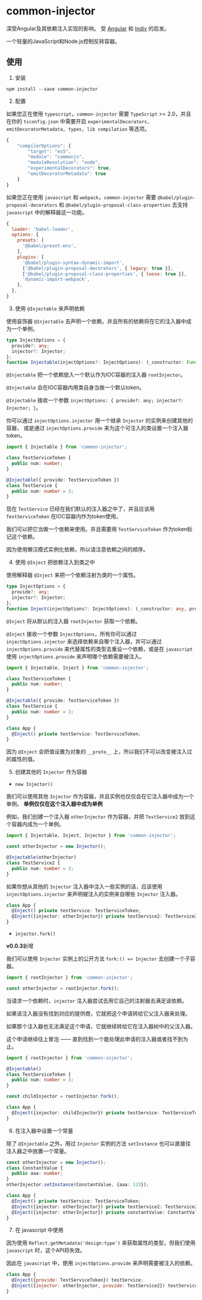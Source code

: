 # common-injector

深受Angular及其依赖注入实现的影响。 受 [Angular](https://github.com/angular/angular) 和 [Indiv](https://github.com/DimaLiLongJi/InDiv) 的启发。

一个轻量的JavaScript和Node.js控制反转容器。


## 使用

1. 安装

  `npm install --save common-injector`


2. 配置

  如果您正在使用 `typescript`，`common-injector` 需要 `TypeScript` >= 2.0，并且在你的 `tsconfig.json` 中需要开启 `experimentalDecorators, emitDecoratorMetadata, types, lib compilation` 等选项。

  ```javascript
  {
      "compilerOptions": {
          "target": "es5",
          "module": "commonjs",
          "moduleResolution": "node",
          "experimentalDecorators": true,
          "emitDecoratorMetadata": true
      }
  }
  ```

  如果您正在使用 `javascript` 和 `webpack`，`common-injector` 需要  `@babel/plugin-proposal-decorators` 和 `@babel/plugin-proposal-class-properties` 去支持 `javascript` 中的解释器这一功能。

  ```javascript
  {
    loader: 'babel-loader',
    options: {
      presets: [
        '@babel/preset-env',
      ],
      plugins: [
        '@babel/plugin-syntax-dynamic-import',
        ['@babel/plugin-proposal-decorators', { legacy: true }],
        ['@babel/plugin-proposal-class-properties', { loose: true }],
        'dynamic-import-webpack',
      ],
    },
  }
  ```


3. 使用 `@Injectable` 来声明依赖

  使用装饰器 `@Injectable` 去声明一个依赖。并且所有的依赖将在它的注入器中成为一个单例。

  ```typescript
  type InjectOptions = {
    provide?: any;
    injector?: Injector;
  };
  function Injectable(injectOptions?: InjectOptions): (_constructor: Function) => any;
  ```

  `@Injectable` 把一个依赖放入一个默认作为IOC容器的注入器 `rootInjector`。

  `@Injectable` 会在IOC容器内用类自身当做一个默认token。
  
  `@Injectable` 接收一个参数 `injectOptions: { provide?: any; injector?: Injector; }`。

  你可以通过 `injectOptions.injector` 用一个继承 `Injector` 的实例来创建其他的容器， 或是通过 `injectOptions.provide` 来为这个可注入的类设置一个注入器token。

  ```typescript
  import { Injectable } from 'common-injector';

  class TestServiceToken {
    public num: number;
  }

  @Injectable({ provide: TestServiceToken })
  class TestService {
    public num: number = 3;
  }
  ```

  现在 `TestService` 已经在我们默认的注入器之中了，并且应该用 `TestServiceToken` 在IOC容器内作为token使用。
  
  我们可以把它当做一个依赖来使用。并且需要用 `TestServiceToken` 作为token标记这个依赖。

  因为使用懒汉模式实例化依赖，所以请注意依赖之间的顺序。


4. 使用 `@Inject` 把依赖注入到类之中

  使用解释器 `@Inject` 来把一个依赖注射为类的一个属性。

  ```typescript
  type InjectOptions = {
    provide?: any;
    injector?: Injector;
  };
  function Inject(injectOptions?: InjectOptions): (_constructor: any, propertyName: string) => any;
  ```

  `@Inject` 将从默认的注入器 `rootInjector` 获取一个依赖。

  `@Inject` 接收一个参数 `InjectOptions`，所有你可以通过 `injectOptions.injector` 来选择依赖来自哪个注入器，并可以通过 `injectOptions.provide` 来代替属性的类型去重设一个依赖，或是在 `javascript` 使用 `injectOptions.provide` 来声明哪个依赖需要被注入。


  ```typescript
  import { Injectable, Inject } from 'common-injector';

  class TestServiceToken {
    public num: number;
  }

  @Injectable({ provide: TestServiceToken })
  class TestService {
    public num: number = 3;
  }

  class App {
    @Inject() private testService: TestServiceToken;
  }
  ```

  因为 `@Inject` 会把值设置为对象的 `__proto__` 上，所以我们不可以改变被注入过的属性的值。


5. 创建其他的 `Injector` 作为容器

  - `new Injector()`

  我们可以使用其他 `Injector` 作为容器，并且实例也仅仅会在它注入器中成为一个单例。 **单例仅仅在这个注入器中成为单例**

  例如，我们创建一个注入器 `otherInjector` 作为容器，并把 `TestService2` 放到这个容器内成为一个单例。

  ```typescript
  import { Injectable, Inject, Injector } from 'common-injector';

  const otherInjector = new Injector();

  @Injectable(otherInjector)
  class TestService2 {
    public num: number = 3;
  }
  ```

  如果你想从其他的 `Injector` 注入器中注入一些实例的话，应该使用 `injectOptions.injector` 来声明被注入的实例来自哪些 `Injector` 注入器。

  ```typescript
  class App {
    @Inject() private testService: TestServiceToken;
    @Inject({injector: otherInjector}) private testService2: TestService2;
  }
  ```

  - `injector.fork()`

  **v0.0.3**新增

  我们可以使用 `Injector` 实例上的公开方法 `fork:() => Injector` 去创建一个子容器。

  ```typescript
  import { rootInjector } from 'common-injector';

  const otherInjector = rootInjector.fork();
  ```

  当请求一个依赖时，`injector` 注入器尝试去用它自己的注射器去满足该依赖。

  如果该注入器没有找到对应的提供商，它就把这个申请转给它父注入器来处理。

  如果那个注入器也无法满足这个申请，它就继续转给它在注入器树中的父注入器。
  
  这个申请继续往上冒泡 —— 直到找到一个能处理此申请的注入器或者找不到为止。

  ```typescript
  import { rootInjector } from 'common-injector';

  @Injectable()
  class TestServiceToken {
    public num: number = 3;
  }

  const childInjector = rootInjector.fork();

  class App {
    @Inject({injector: childInjector}) private testService: TestServiceToken;
  }
  ```


6. 在注入器中设置一个常量

  除了 `@Injectable` 之外，用过 `Injector` 实例的方法 `setInstance` 也可以直接往注入器之中放置一个常量。

  ```typescript
  const otherInjector = new Injector();
  class ConstantValue {
    public aaa: number;
  }
  otherInjector.setInstance(ConstantValue, {aaa: 123});
  ```

  ```typescript
  class App {
    @Inject() private testService: TestServiceToken;
    @Inject({injector: otherInjector}) private testService2: TestService2;
    @Inject({injector: otherInjector}) private constantValue: ConstantValue;
  }
  ```


7. 在 javascript 中使用

  因为使用 `Reflect.getMetadata('design:type')` 来获取属性的类型，但我们使用 `javascript` 时，这个API将失效。

  因此在 `javascript` 中，使用 `injectOptions.provide` 来声明需要被注入的依赖。

  ```javascript
  class App {
    @Inject({provide: TestServiceToken}) testService;
    @Inject({injector: otherInjector, provide: TestService2}) testService2;
  }
  ```
